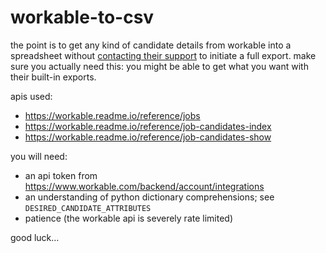 # workable-to-csv

the point is to get any kind of candidate details from workable into a spreadsheet without
[contacting their support](https://help.workable.com/hc/en-us/articles/115014887828-How-do-I-export-candidate-data)
to initiate a full export. make sure you actually need this: you might be able
to get what you want with their built-in exports.

apis used:
* https://workable.readme.io/reference/jobs
* https://workable.readme.io/reference/job-candidates-index
* https://workable.readme.io/reference/job-candidates-show

you will need:
* an api token from https://www.workable.com/backend/account/integrations
* an understanding of python dictionary comprehensions; see `DESIRED_CANDIDATE_ATTRIBUTES`
* patience (the workable api is severely rate limited)


good luck…
